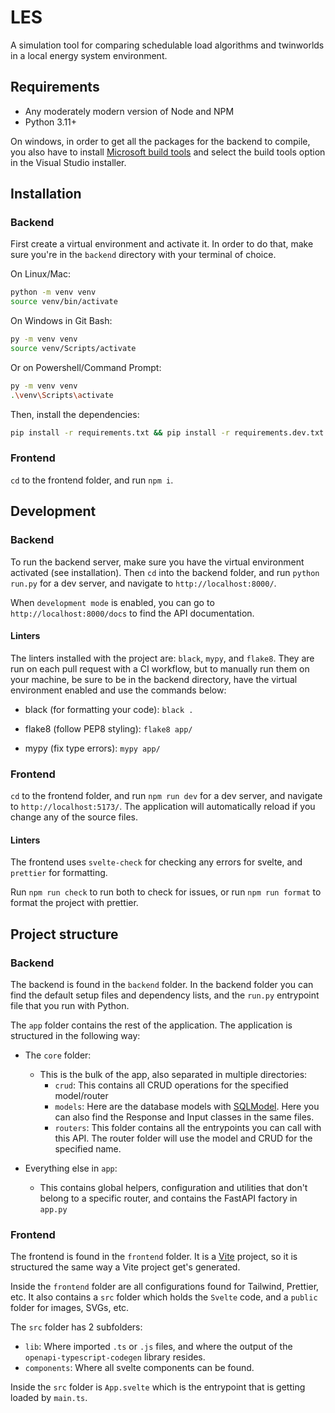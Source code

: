 # LES

A simulation tool for comparing schedulable load algorithms and twinworlds in a local energy system environment.

## Requirements

- Any moderately modern version of Node and NPM
- Python 3.11+

On windows, in order to get all the packages for the backend to compile, you also have to install
[Microsoft build tools](https://visualstudio.microsoft.com/downloads/?q=build+tools) and select the build tools option in the Visual Studio installer.

## Installation

### Backend

First create a virtual environment and activate it. In order to do that, make sure you're in the `backend` directory with your terminal of choice.

On Linux/Mac:
```sh
python -m venv venv
source venv/bin/activate
```

On Windows in Git Bash:
```sh
py -m venv venv
source venv/Scripts/activate
```

Or on Powershell/Command Prompt:
```sh
py -m venv venv
.\venv\Scripts\activate
```

Then, install the dependencies:
```sh
pip install -r requirements.txt && pip install -r requirements.dev.txt
```

### Frontend

`cd` to the frontend folder, and run `npm i`.

## Development

### Backend

To run the backend server, make sure you have the virtual environment activated (see installation).
Then `cd` into the backend folder, and run `python run.py` for a dev server, and navigate to `http://localhost:8000/`.

When `development mode` is enabled, you can go to `http://localhost:8000/docs` to find the API documentation.

#### Linters

The linters installed with the project are: `black`, `mypy`, and `flake8`. They are run on each pull request with a CI workflow, but to manually run them on your machine,
be sure to be in the backend directory, have the virtual environment enabled and use the commands below:

- black (for formatting your code):
`black .`

- flake8 (follow PEP8 styling):
`flake8 app/`

- mypy (fix type errors):
`mypy app/`

### Frontend

`cd` to the frontend folder, and run `npm run dev` for a dev server, and navigate to `http://localhost:5173/`. The application will automatically reload if you change any of the source files.

#### Linters

The frontend uses `svelte-check` for checking any errors for svelte, and `prettier` for formatting.

Run `npm run check` to run both to check for issues, or run `npm run format` to format the project with prettier.

## Project structure

### Backend

The backend is found in the `backend` folder. In the backend folder you can find the default setup files and dependency lists, and the `run.py` entrypoint file that you run with Python.

The `app` folder contains the rest of the application. The application is structured in the following way:

- The `core` folder:
  - This is the bulk of the app, also separated in multiple directories:
    - `crud`: This contains all CRUD operations for the specified model/router
    - `models`: Here are the database models with [SQLModel](https://sqlmodel.tiangolo.com/). Here you can also find the Response and Input classes in the same files.
    - `routers`: This folder contains all the entrypoints you can call with this API. The router folder will use the model and CRUD for the specified name.


- Everything else in `app`:
  - This contains global helpers, configuration and utilities that don't belong to a specific router, and contains the FastAPI factory in `app.py`

### Frontend

The frontend is found in the `frontend` folder. It is a [Vite](https://vitejs.dev/) project, so it is structured the same way a Vite project get's generated.

Inside the `frontend` folder are all configurations found for Tailwind, Prettier, etc. It also contains a `src` folder which holds the `Svelte` code, and a `public` folder for images, SVGs, etc.

The `src` folder has 2 subfolders:
  - `lib`: Where imported `.ts` or `.js` files, and where the output of the `openapi-typescript-codegen` library resides.
  - `components`: Where all svelte components can be found.

Inside the `src` folder is `App.svelte` which is the entrypoint that is getting loaded by `main.ts`.
